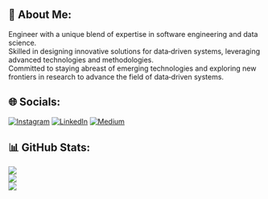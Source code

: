 ## 💫 About Me:
Engineer with a unique blend of expertise in software engineering and data science. <br>Skilled in designing innovative solutions for data‑driven systems, leveraging advanced technologies and methodologies. <br>Committed to staying abreast of emerging technologies and exploring new frontiers in research to advance the field of data‑driven systems.


## 🌐 Socials:
[![Instagram](https://img.shields.io/badge/Instagram-%23E4405F.svg?logo=Instagram&logoColor=white)](https://instagram.com/https://www.instagram.com/tasheerhussain/) [![LinkedIn](https://img.shields.io/badge/LinkedIn-%230077B5.svg?logo=linkedin&logoColor=white)](https://linkedin.com/in/https://www.linkedin.com/in/tasheerhussain/) [![Medium](https://img.shields.io/badge/Medium-12100E?logo=medium&logoColor=white)](https://medium.com/@https://medium.com/@tasheer10) 


## 📊 GitHub Stats:
![](https://github-readme-stats.vercel.app/api?username=tasheer10&theme=nightowl&hide_border=false&include_all_commits=true&count_private=true)<br/>
![](https://github-readme-streak-stats.herokuapp.com/?user=tasheer10&theme=nightowl&hide_border=false)<br/>
![](https://github-readme-stats.vercel.app/api/top-langs/?username=tasheer10&theme=nightowl&hide_border=false&include_all_commits=true&count_private=true&layout=compact)

